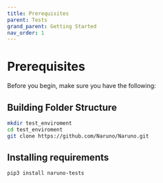 ```yaml
---
title: Prerequisites
parent: Tests
grand_parent: Getting Started
nav_order: 1
---
```


# Prerequisites

Before you begin, make sure you have the following:

## Building Folder Structure

```bash
mkdir test_enviroment
cd test_enviroment
git clone https://github.com/Naruno/Naruno.git
```

## Installing requirements

```bash
pip3 install naruno-tests 
```

